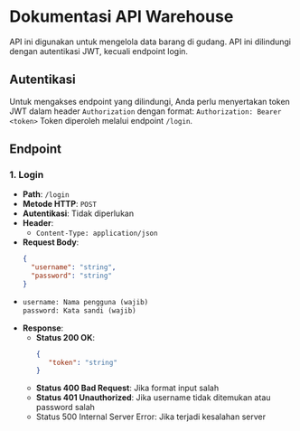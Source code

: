 # Dokumentasi API Warehouse

API ini digunakan untuk mengelola data barang di gudang. API ini dilindungi dengan autentikasi JWT, kecuali endpoint login.

## Autentikasi

Untuk mengakses endpoint yang dilindungi, Anda perlu menyertakan token JWT dalam header `Authorization` dengan format:
`Authorization: Bearer <token>` Token diperoleh melalui endpoint `/login`.

## Endpoint

### 1. Login

- **Path**: `/login`
- **Metode HTTP**: `POST`
- **Autentikasi**: Tidak diperlukan
- **Header**: 
  - `Content-Type: application/json`
- **Request Body**:
  ```json
  {
    "username": "string",
    "password": "string"
  }
- ```diff
  username: Nama pengguna (wajib)
  password: Kata sandi (wajib)
- **Response**:
  - **Status 200 OK**:
     ```json
     {
        "token": "string"
     }
  - **Status 400 Bad Request**: Jika format input salah
  - **Status 401 Unauthorized**: Jika username tidak ditemukan atau password salah
  - Status 500 Internal Server Error: Jika terjadi kesalahan server
 

